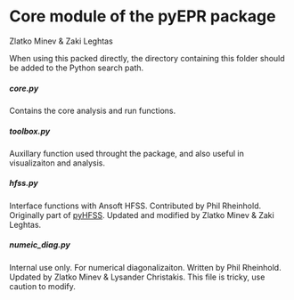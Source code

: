 Core module of the pyEPR package
===================
Zlatko Minev & Zaki Leghtas 

When using this packed directly, the directory containing this folder should be added to the Python search path.

##### core.py 
Contains the core analysis and run functions. 

##### toolbox.py 
Auxillary function used throught the package, and also useful in visualizaiton and analysis.

##### hfss.py 
Interface functions with Ansoft HFSS.
Contributed by Phil Rheinhold.  Originally part of [pyHFSS](https://github.com/PhilReinhold/pyHFSS). 
Updated and modified by Zlatko Minev & Zaki Leghtas.

##### numeic_diag.py 
Internal use only. For numerical diagonalizaiton. 
Written by Phil Rheinhold. 
Updated by Zlatko Minev & Lysander Christakis. 
This file is tricky, use caution to modify.